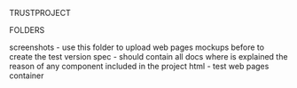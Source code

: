 TRUSTPROJECT

<!---
Copyright 2015 The TRUSTPROJECT Authors and Contributors. All Rights Reserved.

Licensed under the Apache License, Version 2.0 (the "License");
you may not use this file except in compliance with the License.
You may obtain a copy of the License at

      http://www.apache.org/licenses/LICENSE-2.0

Unless required by applicable law or agreed to in writing, software
distributed under the License is distributed on an "AS-IS" BASIS,
WITHOUT WARRANTIES OR CONDITIONS OF ANY KIND, either express or implied.
See the License for the specific language governing permissions and
limitations under the License.
-->

FOLDERS

screenshots - use this folder to upload web pages mockups before to create the test version
spec - should contain all docs where is explained the reason of any component included in the project
html - test web pages container